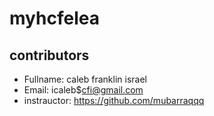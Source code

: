 # myhcfelea
## contributors 
- Fullname: caleb franklin israel
- Email: icaleb$cfi@gmail.com
- instrauctor: https://github.com/mubarraqqq 
